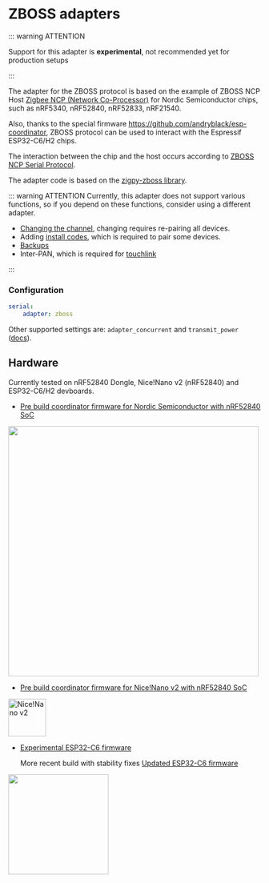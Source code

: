 # ZBOSS adapters

::: warning ATTENTION

Support for this adapter is **experimental**, not recommended yet for production setups

:::

The adapter for the ZBOSS protocol is based on the example of ZBOSS NCP Host [Zigbee NCP (Network Co-Processor)](https://docs.nordicsemi.com/bundle/ncs-latest/page/nrf/samples/zigbee/ncp/README.html) for Nordic Semiconductor chips, such as nRF5340, nRF52840, nRF52833, nRF21540.

Also, thanks to the special firmware https://github.com/andryblack/esp-coordinator, ZBOSS protocol can be used to interact with the Espressif ESP32-C6/H2 chips.

The interaction between the chip and the host occurs according to [ZBOSS NCP Serial Protocol](https://cloud.dsr-corporation.com/index.php/s/BAn4LtRWbJjFiAm).

The adapter code is based on the [zigpy-zboss library](https://github.com/kardia-as/zigpy-zboss).

::: warning ATTENTION
Currently, this adapter does not support various functions, so if you depend on these functions, consider using a different adapter.

- [Changing the channel](../configuration/zigbee-network.md#changing-the-zigbee-channel), changing requires re-pairing all devices.
- Adding [install codes](../../guide/usage/mqtt_topics_and_messages.md#zigbee2mqttbridgerequestinstall_codeadd), which is required to pair some devices.
- [Backups](../../guide/usage/mqtt_topics_and_messages.md#zigbee2mqttbridgerequestbackup)
- Inter-PAN, which is required for [touchlink](../../guide/usage/touchlink.md)

:::

### Configuration

```yaml
serial:
    adapter: zboss
```

Other supported settings are: `adapter_concurrent` and `transmit_power` ([docs](../configuration/adapter-settings.md)).

## Hardware

Currently tested on nRF52840 Dongle, Nice!Nano v2 (nRF52840) and ESP32-C6/H2 devboards.

- [Pre build coordinator firmware for Nordic Semiconductor with nRF52840 SoC](https://github.com/kardia-as/nrf-zboss-ncp)

<img src="https://docs-be.nordicsemi.com/bundle/ncs-latest/page/nrf/_images/zigbee_ncp_sample_overview.svg" width="500" />

- [Pre build coordinator firmware for Nice!Nano v2 with nRF52840 SoC](https://github.com/captainlettuce/zboss_adapter_nice_nano_v2)

<img alt="Nice!Nano v2" src="https://github.com/user-attachments/assets/db2f3041-e36c-4921-b078-7cf0236eeae3" width="75" />

- [Experimental ESP32-C6 firmware](https://github.com/andryblack/esp-coordinator)

    More recent build with stability fixes [Updated ESP32-C6 firmware](https://github.com/diepeterpan/esp-coordinator)

<img src="https://docs.espressif.com/projects/esp-dev-kits/en/latest/esp32c6/_images/esp32-c6-devkitc-1-isometric_v1.2.png" width="200" />

